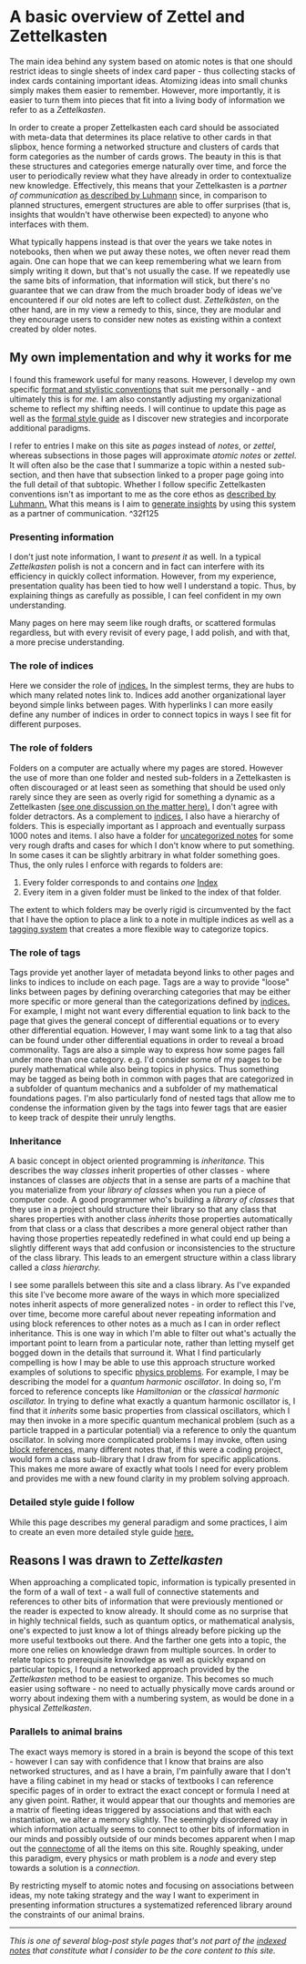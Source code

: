 # A basic overview of Zettel and Zettelkasten
The main idea behind any system based on atomic notes is that one should restrict ideas to single sheets of index card paper - thus collecting stacks of index cards containing important ideas. Atomizing ideas into small chunks simply makes them easier to remember. However, more importantly, it is easier to turn them into pieces that fit into a living body of information we refer to as a _Zettelkasten_. 

In order to create a proper Zettelkasten each card should be associated with meta-data that determines its place relative to other cards in that slipbox, hence forming a networked structure and clusters of cards that form categories as the number of cards grows. The beauty in this is that these structures and categories emerge naturally over time, and force the user to periodically review what they have already in order to contextualize new knowledge. Effectively, this means that your Zettelkasten is a _partner of communication_ [as described by Luhmann](http://luhmann.surge.sh/communicating-with-slip-boxes) since, in comparison to planned structures, emergent structures are able to offer surprises (that is, insights that wouldn't have otherwise been expected) to anyone who interfaces with them. 

What typically happens instead is that over the years we take notes in notebooks, then when we put away these notes, we often never read them again. One can hope that we can keep remembering what we learn from simply writing it down, but that's not usually the case. If we repeatedly use the same bits of information, that information will stick, but there's no guarantee that we can draw from the much broader body of ideas we've encountered if our old notes are left to collect dust. _Zettelkästen_, on the other hand, are in my view a remedy to this, since, they are modular and they encourage users to consider new notes as existing within a context created by older notes. 

## My own implementation and why it works for me
I found this framework useful for many reasons. However, I develop my own specific [format and stylistic conventions](The%20Quantum%20Well%20Style%20Guide.md) that suit me personally - and ultimately this is for _me._ I am also constantly adjusting my organizational scheme to reflect my shifting needs. I will continue to update this page as well as the [formal style guide](The%20Quantum%20Well%20Style%20Guide.md) as I discover new strategies and incorporate additional paradigms. 

I refer to entries I make on this site as _pages_ instead of _notes_, or _zettel_, whereas subsections in those pages will approximate _atomic notes_ or _zettel_. It will often also be the case that I summarize a topic within a nested sub-section, and then have that subsection linked to a proper page going into the full detail of that subtopic. Whether I follow specific Zettelkasten conventions isn't as important to me as the core ethos as [described by Luhmann.](http://luhmann.surge.sh/communicating-with-slip-boxes) What this means is I aim to [generate insights](Thoughts%20on%20What%20this%20Site%20is.md#Solving%20problems%20more%20efficiently) by using this system as a partner of communication. ^32f125

### Presenting information 
I don't just note information, I want to _present it_ as well. In a typical _Zettelkasten_ polish is not a concern and in fact can interfere with its efficiency in quickly collect information. However, from my experience, presentation quality has been tied to how well I understand a topic. Thus, by explaining things as carefully as possible, I can feel confident in my own understanding. 

Many pages on here may seem like rough drafts, or scattered formulas regardless, but with every revisit of every page, I add polish, and with that, a more precise understanding. 

### The role of indices
Here we consider the role of [indices.](Welcome%20to%20The%20Quantum%20Well!.md#Indices) In the simplest terms, they are hubs to which many related notes link to. Indices add another organizational layer beyond simple links between pages. With hyperlinks I can more easily define any number of indices in order to connect topics in ways I see fit for different purposes. 

### The role of folders
Folders on a computer are actually where my pages are stored. However the use of more than one folder and nested sub-folders in a Zettelkasten is often discouraged or at least seen as something that should be used only rarely since they are seen as overly rigid for something a dynamic as a Zettelkasten [(see one discussion on the matter here).](https://publish.obsidian.md/lyt-kit/Umami/In+what+ways+can+we+form+useful+relationships+between+notesI) I don't agree with folder detractors. As a complement to [indices](Knowledge%20Management.md#The%20role%20of%20indices), I also have a hierarchy of folders. This is especially important as I approach and eventually surpass 1000 notes and items. I also have a folder for [uncategorized notes](Welcome%20to%20The%20Quantum%20Well!.md#Uncategorized%20Notes) for some very rough drafts and cases for which I don't know where to put something. In some cases it can be slightly arbitrary in what folder something goes. Thus, the only rules I enforce with regards to folders are: 

1. Every folder corresponds to and contains _one_ [Index](Welcome%20to%20The%20Quantum%20Well!.md#Indices)
2. Every item in a given folder must be linked to the index of that folder. 

The extent to which folders may be overly rigid is circumvented by the fact that I have the option to place a link to a note in multiple indices as well as a [tagging system](Knowledge%20Management.md#The%20role%20of%20tags) that creates a more flexible way to categorize topics. 

### The role of tags
Tags provide yet another layer of metadata beyond links to other pages and links to indices to include on each page. Tags are a way to provide "loose" links between pages by defining overarching categories that may be either more specific or more general than the categorizations defined by [indices.](Knowledge%20Management.md#The%20role%20of%20indices) For example, I might not want every differential equation to link back to the page that gives the general concept of differential equations or to every other differential equation. However, I may want some link to a tag that also can be found under other differential equations in order to reveal a broad commonality. Tags are also a simple way to express how some pages fall under more than one category. e.g. I'd consider some of my pages to be purely mathematical while also being topics in physics. Thus something may be tagged as being both in common with pages that are categorized in a subfolder of quantum mechanics and a subfolder of my mathematical foundations pages. I'm also particularly fond of nested tags that allow me to condense the information given by the tags into fewer tags that are easier to keep track of despite their unruly lengths. 

### Inheritance 
A basic concept in object oriented programming is _inheritance._ This describes the way _classes_ inherit  properties of other classes - where instances of classes are _objects_ that in a sense are parts of a machine that you materialize from your _library of classes_ when you run a piece of computer code. A good programmer who's building a _library of classes_ that they use in a project should structure their library so that any class that shares properties with another class _inherits_ those properties automatically from that class or a class that describes a more general object rather than having those properties repeatedly redefined in what could end up being a slightly different ways that add confusion or inconsistencies to the structure of the class library. This leads to an emergent structure within a class library called a _class hierarchy._

I see some parallels between this site and a class library. As I've expanded this site I've become more aware of the ways in which more specialized notes inherit aspects of more generalized notes - in order to reflect this I've, over time, become more careful about never repeating information and using block references to other notes as a much as I can in order reflect inheritance. This is one way in which I'm able to filter out what's actually the important point to learn from a particular note, rather than letting myself get bogged down in the details that surround it. What I find particularly compelling is how I may be able to use this approach structure worked examples of solutions to specific [physics problems](Thoughts%20on%20What%20this%20Site%20is.md#The%20importance%20of%20seeing%20underlying%20mechanisms). For example, I may be describing the model for a _quantum harmonic oscillator_. In doing so, I'm forced to reference concepts like _Hamiltonian_ or the _classical harmonic oscillator._ In trying to define what exactly a quantum harmonic oscillator is, I find that it _inherits_ some basic properties from classical oscillators, which I may then invoke in a more specific quantum mechanical problem (such as a particle trapped in a particular potential) via a reference to only the quantum oscillator. In solving more complicated problems I may invoke, often using [block references](The%20Quantum%20Well%20Style%20Guide.md#Block%20references), many different notes that, if this were a coding project, would form a class sub-library that I draw from for specific applications. This makes me more aware of exactly what tools I need for every problem and provides me with a new found clarity in my problem solving approach. 

### Detailed style guide I follow
While this page describes my general paradigm and some practices, I aim to create an even more detailed style guide [here.](The%20Quantum%20Well%20Style%20Guide.md)

## Reasons I was drawn to _Zettelkasten_

When approaching a complicated topic, information is typically presented in the form of a wall of text - a wall full of connective statements and references to other bits of information that were previously mentioned or the reader is expected to know already. It should come as no surprise that in highly technical fields, such as quantum optics, or mathematical analysis, one's expected to just know a lot of things already before picking up the more useful textbooks out there. And the farther one gets into a topic, the more one relies on knowledge drawn from multiple sources. In order to relate topics to prerequisite knowledge as well as quickly expand on particular topics, I found a networked approach provided by the _Zettelkasten_ method to be easiest to organize. This becomes so much easier using software - no need to actually physically move cards around or worry about indexing them with a numbering system, as would be done in a physical _Zettelkasten_.

### Parallels to animal brains
The exact ways memory is stored in a brain is beyond the scope of this text - however I can say with confidence that I know that brains are also networked structures, and as I have a brain, I'm painfully aware that I don't have a filing cabinet in my head or stacks of textbooks I can reference specific pages of in order to extract the exact concept or formula I need at any given point. Rather, it would appear that our thoughts and memories are a matrix of fleeting ideas triggered by associations and that with each instantiation, we alter a memory slightly. The seemingly disordered way in which information actually seems to connect to other bits of information in our minds and possibly outside of our minds becomes apparent when I map out the [connectome](Welcome%20to%20The%20Quantum%20Well!.md#The%20Graph%20View) of all the items on this site. Roughly speaking, under this paradigm, every physics or math problem is a _node_ and every step towards a solution is a _connection._

By restricting myself to atomic notes and focusing on associations between ideas, my note taking strategy and the way I want to experiment in presenting information structures a systematized referenced library around the constraints of our animal brains. 

---

_This is one of several blog-post style pages that's not part of the [indexed notes](Welcome%20to%20The%20Quantum%20Well!.md#Indices) that constitute what I consider to be the core content to this site._ 




